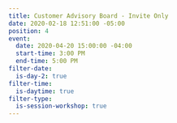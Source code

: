 ```yaml
---
title: Customer Advisory Board - Invite Only
date: 2020-02-18 12:51:00 -05:00
position: 4
event:
  date: 2020-04-20 15:00:00 -04:00
  start-time: 3:00 PM
  end-time: 5:00 PM
filter-date:
  is-day-2: true
filter-time:
  is-daytime: true
filter-type:
  is-session-workshop: true
---
```


